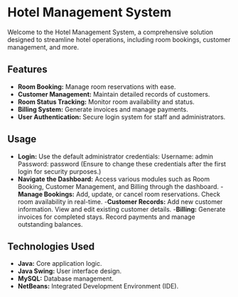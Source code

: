 # Hotel Management System

Welcome to the Hotel Management System, a comprehensive solution designed to streamline hotel operations, including room bookings, customer management, and more.

## Features

- **Room Booking:** Manage room reservations with ease.
- **Customer Management:** Maintain detailed records of customers.
- **Room Status Tracking:** Monitor room availability and status.
- **Billing System:** Generate invoices and manage payments.
- **User Authentication:** Secure login system for staff and administrators.

## Usage
- **Login:**
Use the default administrator credentials:
Username: admin
Password: password
(Ensure to change these credentials after the first login for security purposes.)
- **Navigate the Dashboard:**
Access various modules such as Room Booking, Customer Management, and Billing through the dashboard.
-**Manage Bookings:**
Add, update, or cancel room reservations.
Check room availability in real-time.
-**Customer Records:**
Add new customer information.
View and edit existing customer details.
-**Billing:**
Generate invoices for completed stays.
Record payments and manage outstanding balances.

## Technologies Used

- **Java:** Core application logic.
- **Java Swing:** User interface design.
- **MySQL:** Database management.
- **NetBeans:** Integrated Development Environment (IDE).


